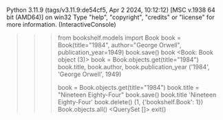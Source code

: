 Python 3.11.9 (tags/v3.11.9:de54cf5, Apr  2 2024, 10:12:12) [MSC v.1938 64 bit (AMD64)] on win32
Type "help", "copyright", "credits" or "license" for more information.
(InteractiveConsole)
>>> from bookshelf.models import Book 
>>> book = Book(title="1984", author="George Orwell", publication_year=1949)
>>> book.save()
>>> book
<Book: Book object (3)>
>>> book = Book.objects.get(title="1984")
>>> book.title, book.author, book.publication_year
('1984', 'George Orwell', 1949)
>>>
>>> book = Book.objects.get(title="1984")
>>> book.title = "Nineteen Eighty-Four"
>>> book.save()
>>> book.title
'Nineteen Eighty-Four'
>>> book.delete()
(1, {'bookshelf.Book': 1})
>>> Book.objects.all()
<QuerySet []>
>>> exit()
